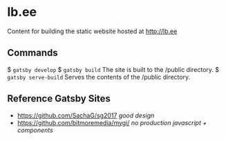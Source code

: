 # lb.ee
Content for building the static website hosted at http://lb.ee

## Commands
$ `gatsby develop`
$ `gatsby build` The site is built to the /public directory.
$ `gatsby serve-build` Serves the contents of the /public directory.


## Reference Gatsby Sites
* https://github.com/SachaG/sg2017 _good design_
* https://github.com/bitmoremedia/mygi/ _no production javascript + components_
